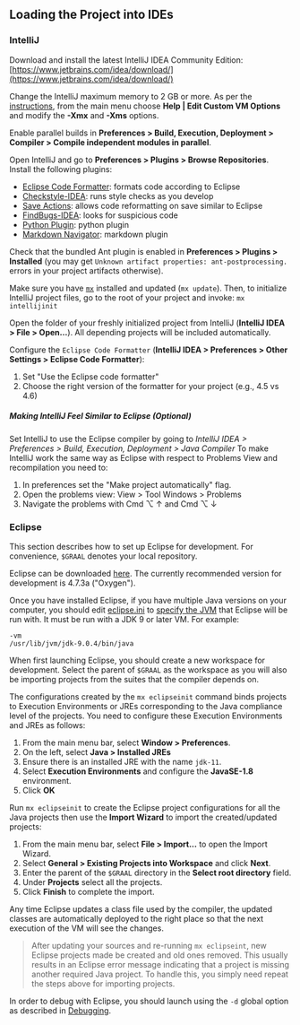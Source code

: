 ## Loading the Project into IDEs

### IntelliJ

Download and install the latest IntelliJ IDEA Community Edition: [https://www.jetbrains.com/idea/download/](https://www.jetbrains.com/idea/download/)

Change the IntelliJ maximum memory to 2 GB or more. As per the [instructions](https://www.jetbrains.com/idea/help/increasing-memory-heap.html#d1366197e127), from the main menu choose **Help | Edit Custom VM Options** and modify the **-Xmx** and **-Xms** options.

Enable parallel builds in **Preferences > Build, Execution, Deployment > Compiler > Compile independent modules in parallel**.

Open IntelliJ and go to **Preferences > Plugins > Browse Repositories**. Install the following plugins:

* [Eclipse Code Formatter](https://plugins.jetbrains.com/plugin/6546): formats code according to Eclipse
* [Checkstyle-IDEA](https://plugins.jetbrains.com/plugin/1065): runs style checks as you develop
* [Save Actions](https://plugins.jetbrains.com/plugin/7642): allows code reformatting on save similar to Eclipse
* [FindBugs-IDEA](https://plugins.jetbrains.com/plugin/3847): looks for suspicious code
* [Python Plugin](https://plugins.jetbrains.com/idea/plugin/631-python): python plugin
* [Markdown Navigator](https://plugins.jetbrains.com/plugin/7896-markdown-navigator): markdown plugin

Check that the bundled Ant plugin is enabled in **Preferences > Plugins > Installed** (you may get `Unknown artifact properties: ant-postprocessing.` errors in your project artifacts otherwise).

Make sure you have [`mx`](https://github.com/graalvm/mx) installed and updated (`mx update`). Then, to initialize IntelliJ project files, go to the root of your project and invoke: `mx intellijinit`

Open the folder of your freshly initialized project from IntelliJ (**IntelliJ IDEA > File > Open…**). All depending projects will be included automatically.

Configure the `Eclipse Code Formatter` (**IntelliJ IDEA > Preferences > Other Settings > Eclipse Code Formatter**):

1. Set "Use the Eclipse code formatter"
2. Choose the right version of the formatter for your project (e.g., 4.5 vs 4.6)

##### Making IntelliJ Feel Similar to Eclipse (Optional)

Set IntelliJ to use the Eclipse compiler by going to *IntelliJ IDEA > Preferences > Build, Execution, Deployment > Java Compiler*
To make IntelliJ work the same way as Eclipse with respect to Problems View and recompilation you need to:

1. In preferences set the "Make project automatically" flag.
2. Open the problems view:  View > Tool Windows > Problems
3. Navigate the problems with Cmd ⌥ ↑ and Cmd ⌥ ↓


### Eclipse
This section describes how to set up Eclipse for development. For convenience, `$GRAAL` denotes your local repository.

Eclipse can be downloaded [here](http://download.eclipse.org/eclipse/downloads/). The currently recommended version for development is 4.7.3a ("Oxygen").

Once you have installed Eclipse, if you have multiple Java versions on your computer, you should edit [eclipse.ini](http://wiki.eclipse.org/Eclipse.ini) to [specify the JVM](http://wiki.eclipse.org/Eclipse.ini#Specifying_the_JVM) that Eclipse will be run with. It must be run with a JDK 9 or later VM. For example:
```
-vm
/usr/lib/jvm/jdk-9.0.4/bin/java
```

When first launching Eclipse, you should create a new workspace for development. Select the parent of  `$GRAAL` as the workspace as you will also be importing projects from the suites that the compiler depends on.

The configurations created by the `mx eclipseinit` command binds projects to Execution Environments or JREs corresponding to the Java compliance level of the projects. You need to configure these Execution Environments and JREs as follows:

1. From the main menu bar, select **Window > Preferences**.
2. On the left, select **Java > Installed JREs**
3. Ensure there is an installed JRE with the name `jdk-11`.
4. Select **Execution Environments** and configure the **JavaSE-1.8** environment.
4. Click **OK**

Run `mx eclipseinit` to create the Eclipse project configurations for all the Java projects then use the **Import Wizard** to import the created/updated projects:

1. From the main menu bar, select **File > Import...** to open the Import Wizard.
2. Select **General > Existing Projects into Workspace** and click **Next**.
3. Enter the parent of the `$GRAAL` directory in the **Select root directory** field.
4. Under **Projects** select all the projects.
5. Click **Finish** to complete the import.

Any time Eclipse updates a class file used by the compiler, the updated classes are automatically deployed to the right place so that the next execution of the VM will see the changes.

> After updating your sources and re-running `mx eclipseint`, new Eclipse projects made be created and old ones removed. This usually results in an Eclipse error message indicating that a project is missing another required Java project. To handle this, you simply need repeat the steps above for importing projects.

In order to debug with Eclipse, you should launch using the `-d` global option as described in [Debugging](Debugging.md).
